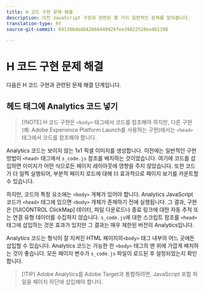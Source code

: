 ```yaml
---
title: H 코드 구현 문제 해결
description: 이전 JavaScript 구현과 관련된 몇 가지 일반적인 문제를 알아봅니다.
translation-type: ht
source-git-commit: 69138bdedb42b66449426fee39822520ee4b1198

---
```



# H 코드 구현 문제 해결

다음은 H 코드 구현과 관련된 문제 해결 단계입니다.

## 헤드 태그에 Analytics 코드 넣기

> [!NOTE] H 코드 구현은 `<body>` 태그에서 코드를 참조해야 하지만, 다른 구현(예: Adobe Experience Platform Launch를 사용하는 구현)에서는 `<head>` 태그에서 코드를 참조해야 합니다.

Analytics 코드는 보이지 않는 1x1 픽셀 이미지를 생성합니다. 이전에는 일반적인 구현 방법이 `<head>` 태그에서 `s_code.js` 참조를 배치하는 것이었습니다. 여기에 코드를 삽입하면 이미지가 어떤 식으로든 페이지 레이아웃에 영향을 주지 않았습니다. 또한 코드가 더 일찍 실행되어, 부분적 페이지 로드에 대해 더 효과적으로 페이지 보기를 카운트할 수 있습니다.

하지만, 코드의 특정 요소에는 `<body>` 개체가 있어야 합니다. Analytics JavaScript 코드가 `<head>` 태그에 있으면 `<body>` 개체가 존재하기 전에 실행됩니다. 그 결과, 구현은 [!UICONTROL ClickMap] 데이터, 파일 다운로드나 종료 링크에 대한 자동 추적 또는 연결 유형 데이터를 수집하지 않습니다. `s_code.js`에 대한 스크립트 참조를 `<head>` 태그에 삽입하는 것은 효과가 있지만 그 결과는 매우 제한된 버전의 Analytics입니다.

Analytics 코드는 형식이 잘 지켜진 HTML 페이지의`<body>` 태그 내부의 어느 곳에든 삽입할 수 있습니다. Analytics 코드는 가능한 한 `<body>` 태그의 맨 위에 가깝게 배치하는 것이 좋습니다. 모든 페이지 변수가 `s_code.js` 파일이 로드된 후 설정되었는지 확인합니다.

> [!TIP] Adobe Analytics를 Adobe Target과 통합하려면, JavaScript 포함 파일을 페이지 하단에 삽입해야 합니다.
